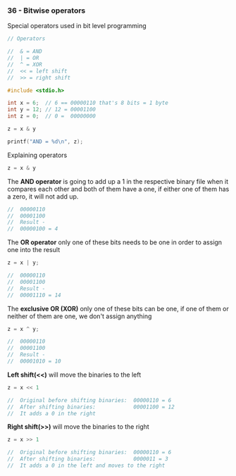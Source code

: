 ### 36 - Bitwise operators

Special operators used in bit level programming

```c
// Operators

//	& = AND
//	| = OR
//	^ = XOR
//	<< = left shift
//	>> = right shift
```

```c
#include <stdio.h>

int x = 6; 	// 6 == 00000110 that's 8 bits = 1 byte
int y = 12;	// 12 = 00001100
int z = 0;	// 0 =	00000000

z = x & y

printf("AND = %d\n", z);
```

Explaining operators

```c
z = x & y
```

The **AND operator** is going to add up a 1 in the respective binary file when it compares each other and both of them have a one, if either one of them has a zero, it will not add up.

```c
// 	00000110
//	00001100
//	Result -
//	00000100 = 4
```

The **OR operator** only one of these bits needs to be one in order to assign one into the result

```c
z = x | y;

//	00000110
//	00001100
//	Result -
//	00001110 = 14
```

The **exclusive OR (XOR)** only one of these bits can be one, if one of them or neither of them are one, we don't assign anything


```c
z = x ^ y;

//	00000110
//	00001100
//	Result -
//	00001010 = 10
```

**Left shift(<<)** will move the binaries to the left

```c
z = x << 1

//	Original before shifting binaries: 	00000110 = 6
//	After shifting binaries:			00001100 = 12
// 	It adds a 0 in the right
```

**Right shift(>>)** will move the binaries to the right

```c
z = x >> 1

//	Original before shifting binaries: 	00000110 = 6
//	After shifting binaries:			0000011 = 3
// 	It adds a 0 in the left and moves to the right
```

